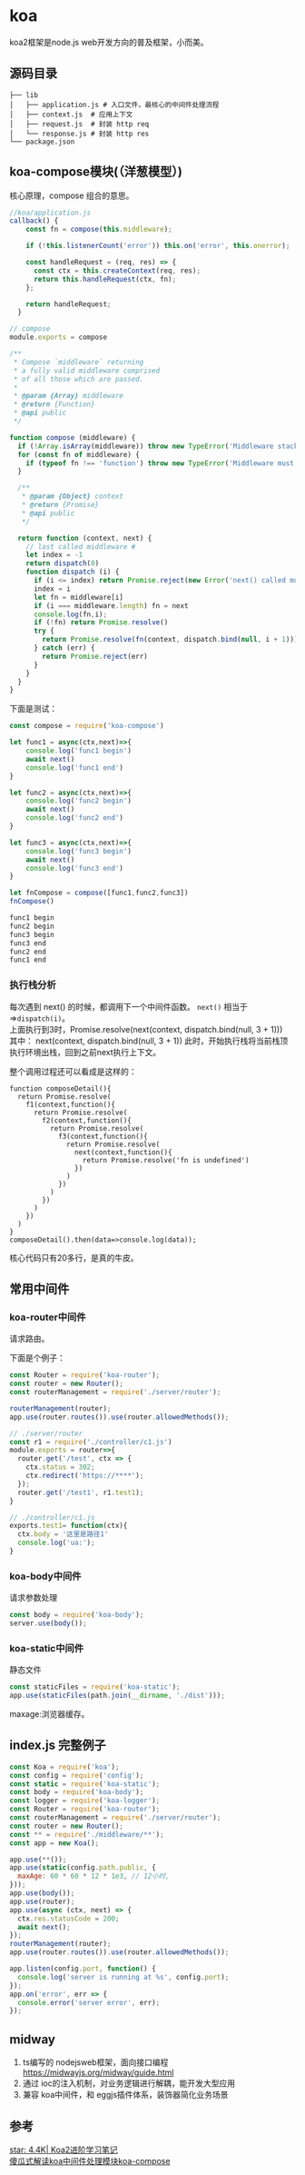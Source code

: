 # koa

koa2框架是node.js web开发方向的普及框架，小而美。

## 源码目录

```
├── lib
│   ├── application.js # 入口文件，最核心的中间件处理流程
│   ├── context.js  # 应用上下文
│   ├── request.js  # 封装 http req
│   └── response.js # 封装 http res
└── package.json

```

## koa-compose模块(（洋葱模型）)
核心原理，compose 组合的意思。

```javascript
//koa/application.js  
callback() {
    const fn = compose(this.middleware);

    if (!this.listenerCount('error')) this.on('error', this.onerror);

    const handleRequest = (req, res) => {
      const ctx = this.createContext(req, res);
      return this.handleRequest(ctx, fn);
    };

    return handleRequest;
  }

// compose
module.exports = compose

/**
 * Compose `middleware` returning
 * a fully valid middleware comprised
 * of all those which are passed.
 *
 * @param {Array} middleware
 * @return {Function}
 * @api public
 */

function compose (middleware) {
  if (!Array.isArray(middleware)) throw new TypeError('Middleware stack must be an array!')
  for (const fn of middleware) {
    if (typeof fn !== 'function') throw new TypeError('Middleware must be composed of functions!')
  }

  /**
   * @param {Object} context
   * @return {Promise}
   * @api public
   */

  return function (context, next) {
    // last called middleware #
    let index = -1
    return dispatch(0)
    function dispatch (i) {
      if (i <= index) return Promise.reject(new Error('next() called multiple times'))
      index = i
      let fn = middleware[i]
      if (i === middleware.length) fn = next
      console.log(fn,i);
      if (!fn) return Promise.resolve()
      try {
        return Promise.resolve(fn(context, dispatch.bind(null, i + 1)));
      } catch (err) {
        return Promise.reject(err)
      }
    }
  }
}


```
下面是测试：

```javascript
const compose = require('koa-compose')

let func1 = async(ctx,next)=>{
    console.log('func1 begin')
    await next()
    console.log('func1 end')
}

let func2 = async(ctx,next)=>{
    console.log('func2 begin')
    await next()
    console.log('func2 end')
}

let func3 = async(ctx,next)=>{
    console.log('func3 begin')
    await next()
    console.log('func3 end')
}

let fnCompose = compose([func1,func2,func3])
fnCompose()

func1 begin
func2 begin
func3 begin
func3 end
func2 end
func1 end
```
### 执行栈分析
每次遇到 next() 的时候，都调用下一个中间件函数。
`next()` 相当于=>`dispatch(i)`。  
上面执行到3时，Promise.resolve(next(context, dispatch.bind(null, 3 + 1)))  
其中： 
next(context, dispatch.bind(null, 3 + 1)) 
此时，开始执行栈将当前栈顶执行环境出栈，回到之前next执行上下文。

整个调用过程还可以看成是这样的：
```
function composeDetail(){
  return Promise.resolve(
    f1(context,function(){
      return Promise.resolve(
        f2(context,function(){
          return Promise.resolve(
            f3(context,function(){
              return Promise.resolve(
                next(context,function(){
                  return Promise.resolve('fn is undefined')
                })
              )
            })
          )
        })
      )
    })
  )
}
composeDetail().then(data=>console.log(data));

```

核心代码只有20多行，是真的牛皮。
## 常用中间件
### koa-router中间件
请求路由。 

下面是个例子：
```javascript
const Router = require('koa-router');
const router = new Router();
const routerManagement = require('./server/router');

routerManagement(router);
app.use(router.routes()).use(router.allowedMethods());

// ./server/router
const r1 = require('./controller/c1.js')
module.exports = router=>{
  router.get('/test', ctx => {
    ctx.status = 302;
    ctx.redirect('https://****');
  });
  router.get('/test1', r1.test1);
}

// ./controller/c1.js
exports.test1= function(ctx){
  ctx.body = '这里是路径1'
  console.log('ua:');
}

```

### koa-body中间件
请求参数处理
```javascript
const body = require('koa-body');
server.use(body());
```

### koa-static中间件
静态文件
```javascript
const staticFiles = require('koa-static');
app.use(staticFiles(path.join(__dirname, './dist')));
```
maxage:浏览器缓存。
## index.js 完整例子
```javascript
const Koa = require('koa');
const config = require('config');
const static = require('koa-static');
const body = require('koa-body');
const logger = require('koa-logger');
const Router = require('koa-router');
const routerManagement = require('./server/router');
const router = new Router();
const ** = require('./middleware/**');
const app = new Koa();

app.use(**());
app.use(static(config.path.public, {
  maxAge: 60 * 60 * 12 * 1e3, // 12小时,
}));
app.use(body());
app.use(router);
app.use(async (ctx, next) => {
  ctx.res.statusCode = 200;
  await next();
});
routerManagement(router);
app.use(router.routes()).use(router.allowedMethods());

app.listen(config.port, function() {
  console.log('server is running at %s', config.port);
});
app.on('error', err => {
  console.error('server error', err);
});
```

## midway

1. ts编写的 nodejsweb框架，面向接口编程 https://midwayjs.org/midway/guide.html
2. 通过 ioc的注入机制，对业务逻辑进行解耦，能开发大型应用
3. 兼容 koa中间件，和 eggjs插件体系，装饰器简化业务场景


## 参考
[star: 4.4K| Koa2进阶学习笔记](https://chenshenhai.com/koa2-note/note/project/webpack4)   
[傻瓜式解读koa中间件处理模块koa-compose](https://juejin.cn/post/6844903701425946637)
